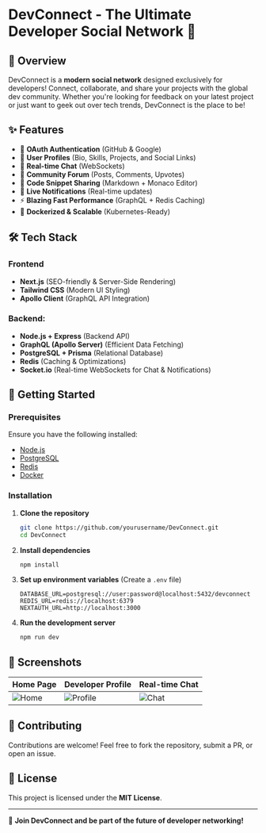 # DevConnect - The Ultimate Developer Social Network 🚀

## 📌 Overview

DevConnect is a **modern social network** designed exclusively for developers! Connect, collaborate, and share your projects with the global dev community. Whether you're looking for feedback on your latest project or just want to geek out over tech trends, DevConnect is the place to be!  

## ✨ Features

- 🔐 **OAuth Authentication** (GitHub & Google)
- 👤 **User Profiles** (Bio, Skills, Projects, and Social Links)
- 💬 **Real-time Chat** (WebSockets)
- 📝 **Community Forum** (Posts, Comments, Upvotes)
- 🎨 **Code Snippet Sharing** (Markdown + Monaco Editor)
- 🔔 **Live Notifications** (Real-time updates)
- ⚡ **Blazing Fast Performance** (GraphQL + Redis Caching)
- 🚀 **Dockerized & Scalable** (Kubernetes-Ready)

## 🛠 Tech Stack

### Frontend

- **Next.js** (SEO-friendly & Server-Side Rendering)
- **Tailwind CSS** (Modern UI Styling)
- **Apollo Client** (GraphQL API Integration)

### Backend:

- **Node.js + Express** (Backend API)
- **GraphQL (Apollo Server)** (Efficient Data Fetching)
- **PostgreSQL + Prisma** (Relational Database)
- **Redis** (Caching & Optimizations)
- **Socket.io** (Real-time WebSockets for Chat & Notifications)

## 🚀 Getting Started

### Prerequisites

Ensure you have the following installed:

- [Node.js](https://nodejs.org/)
- [PostgreSQL](https://www.postgresql.org/)
- [Redis](https://redis.io/)
- [Docker](https://www.docker.com/)

### Installation

1. **Clone the repository**

   ```sh
   git clone https://github.com/yourusername/DevConnect.git
   cd DevConnect
   ```

2. **Install dependencies**

   ```sh
   npm install
   ```

3. **Set up environment variables** (Create a `.env` file)

   ```env
   DATABASE_URL=postgresql://user:password@localhost:5432/devconnect
   REDIS_URL=redis://localhost:6379
   NEXTAUTH_URL=http://localhost:3000
   ```

4. **Run the development server**

   ```sh
   npm run dev
   ```

## 📸 Screenshots

| Home Page | Developer Profile | Real-time Chat |
|-----------|------------------|--------------|
| ![Home](screenshots/home.png) | ![Profile](screenshots/profile.png) | ![Chat](screenshots/chat.png) |

## 🤝 Contributing

Contributions are welcome! Feel free to fork the repository, submit a PR, or open an issue.

## 📜 License

This project is licensed under the **MIT License**.

---
🚀 **Join DevConnect and be part of the future of developer networking!**
